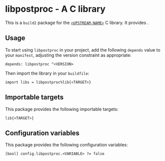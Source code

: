 # libpostproc - A C library

This is a `build2` package for the [`<UPSTREAM-NAME>`](https://<UPSTREAM-URL>)
C library. It provides <SUMMARY-OF-FUNCTIONALITY>.


## Usage

To start using `libpostproc` in your project, add the following `depends`
value to your `manifest`, adjusting the version constraint as appropriate:

```
depends: libpostproc ^<VERSION>
```

Then import the library in your `buildfile`:

```
import libs = libpostproc%lib{<TARGET>}
```


## Importable targets

This package provides the following importable targets:

```
lib{<TARGET>}
```

<DESCRIPTION-OF-IMPORTABLE-TARGETS>


## Configuration variables

This package provides the following configuration variables:

```
[bool] config.libpostproc.<VARIABLE> ?= false
```

<DESCRIPTION-OF-CONFIG-VARIABLES>
